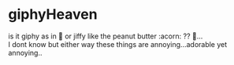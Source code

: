 # giphyHeaven

is it giphy as in :gift: or jiffy like the peanut butter :acorn: ?? :thinking:... <br>
I dont know but either way these things are annoying...adorable yet annoying..
